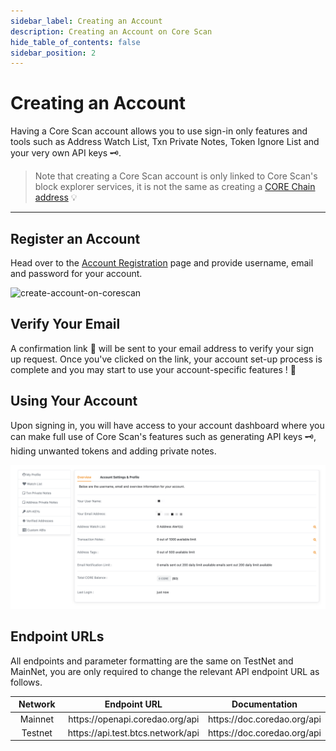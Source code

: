 ```yaml
---
sidebar_label: Creating an Account
description: Creating an Account on Core Scan
hide_table_of_contents: false
sidebar_position: 2
---
```


# Creating an Account

Having a Core Scan account allows you to use sign-in only features and tools such as Address Watch List, Txn Private Notes, Token Ignore List and your very own API keys 🗝.

> Note that creating a Core Scan account is only linked to Core Scan's block explorer services, it is not the same as creating a [CORE Chain address](https://info.etherscan.com/what-is-an-ethereum-address/) 💡

***

## Register an Account

Head over to the [Account Registration](https://scan.coredao.org/register) page and provide username, email and password for your account.

![create-account-on-corescan](../assets/image\(2\).png)

## Verify Your Email

A confirmation link 🔗 will be sent to your email address to verify your sign up request. Once you've clicked on the link, your account set-up process is complete and you may start to use your account-specific features ! 🎉

## Using Your Account

Upon signing in, you will have access to your account dashboard where you can make full use of Core Scan's features such as generating API keys 🗝, hiding unwanted tokens and adding private notes.

![create-account-on-corescan](../assets/image.png)

## Endpoint URLs

All endpoints and parameter formatting are the same on TestNet and MainNet, you are only required to change the relevant API endpoint URL as follows.

<table><thead><tr><th width="155.33333333333331" align="center">Network</th><th align="center">Endpoint URL</th><th align="center">Documentation</th></tr></thead><tbody><tr><td align="center">Mainnet</td><td align="center">https://openapi.coredao.org/api</td><td align="center">https://doc.coredao.org/api</td></tr><tr><td align="center">Testnet</td><td align="center">https://api.test.btcs.network/api</td><td align="center">https://doc.coredao.org/api</td></tr></tbody></table>
